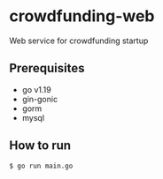 # crowdfunding-web

Web service for crowdfunding startup

## Prerequisites
- go v1.19
- gin-gonic
- gorm
- mysql

## How to run

```
$ go run main.go
```